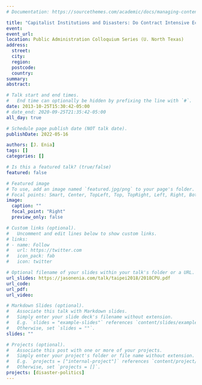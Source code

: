 ```yaml
---
# Documentation: https://sourcethemes.com/academic/docs/managing-content/

title: "Capitalist Institutions and Disasters: Do Contract Intensive Economies Save Lives?"
event:
event_url:
location: Public Administration Colloquium Series (U. North Texas)
address:
  street:
  city: 
  region:
  postcode:
  country: 
summary:
abstract:

# Talk start and end times.
#   End time can optionally be hidden by prefixing the line with `#`.
date: 2013-10-25T15:30:42-05:00
# date_end: 2020-09-25T21:35:42-05:00
all_day: true

# Schedule page publish date (NOT talk date).
publishDate: 2022-05-16

authors: [J. Enia]
tags: []
categories: []

# Is this a featured talk? (true/false)
featured: false

# Featured image
# To use, add an image named `featured.jpg/png` to your page's folder. 
# Focal points: Smart, Center, TopLeft, Top, TopRight, Left, Right, BottomLeft, Bottom, BottomRight.
image:
  caption: ""
  focal_point: "Right"
  preview_only: false

# Custom links (optional).
#   Uncomment and edit lines below to show custom links.
# links:
# - name: Follow
#   url: https://twitter.com
#   icon_pack: fab
#   icon: twitter

# Optional filename of your slides within your talk's folder or a URL.
url_slides: https://jasonenia.com/talk/taipei2018/2018CPU.pdf
url_code:
url_pdf:
url_video:

# Markdown Slides (optional).
#   Associate this talk with Markdown slides.
#   Simply enter your slide deck's filename without extension.
#   E.g. `slides = "example-slides"` references `content/slides/example-slides.md`.
#   Otherwise, set `slides = ""`.
slides: ""

# Projects (optional).
#   Associate this post with one or more of your projects.
#   Simply enter your project's folder or file name without extension.
#   E.g. `projects = ["internal-project"]` references `content/project/deep-learning/index.md`.
#   Otherwise, set `projects = []`.
projects: [disaster-politics]
---
```

